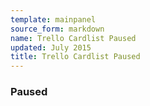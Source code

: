 ```yaml
---
template: mainpanel
source_form: markdown
name: Trello Cardlist Paused
updated: July 2015
title: Trello Cardlist Paused
---
```

### Paused

